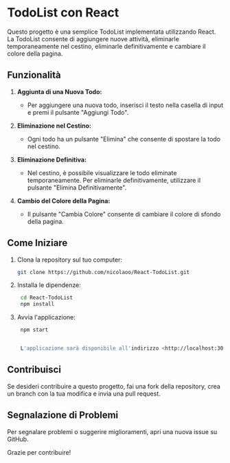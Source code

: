 # TodoList con React

Questo progetto è una semplice TodoList implementata utilizzando React. La TodoList consente di aggiungere nuove attività, eliminarle temporaneamente nel cestino, eliminarle definitivamente e cambiare il colore della pagina.

## Funzionalità

1. **Aggiunta di una Nuova Todo:**
   - Per aggiungere una nuova todo, inserisci il testo nella casella di input e premi il pulsante "Aggiungi Todo".

2. **Eliminazione nel Cestino:**
   - Ogni todo ha un pulsante "Elimina" che consente di spostare la todo nel cestino.

3. **Eliminazione Definitiva:**
   - Nel cestino, è possibile visualizzare le todo eliminate temporaneamente. Per eliminarle definitivamente, utilizzare il pulsante "Elimina Definitivamente".

4. **Cambio del Colore della Pagina:**
   - Il pulsante "Cambia Colore" consente di cambiare il colore di sfondo della pagina.

## Come Iniziare

1. Clona la repository sul tuo computer:

   ```bash
   git clone https://github.com/nicolaoo/React-TodoList.git

2. Installa le dipendenze:

   ```bash
    cd React-TodoList
    npm install

3. Avvia l'applicazione:

   ```bash
    npm start


    L'applicazione sarà disponibile all'indirizzo <http://localhost:3000>.

## Contribuisci

Se desideri contribuire a questo progetto, fai una fork della repository, crea un branch con la tua modifica e invia una pull request.

## Segnalazione di Problemi

Per segnalare problemi o suggerire miglioramenti, apri una nuova issue su GitHub.

Grazie per contribuire!

